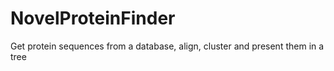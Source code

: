 # NovelProteinFinder
Get protein sequences from a database, align, cluster and present them in a tree
